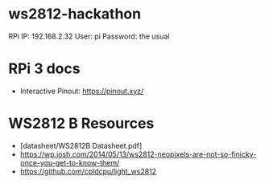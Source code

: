 # ws2812-hackathon

RPi IP: 192.168.2.32
User: pi
Password: the usual

# RPi 3 docs

 * Interactive Pinout: https://pinout.xyz/

# WS2812 B Resources

 * [datasheet/WS2812B Datasheet.pdf]
 * https://wp.josh.com/2014/05/13/ws2812-neopixels-are-not-so-finicky-once-you-get-to-know-them/
 * https://github.com/cpldcpu/light_ws2812
